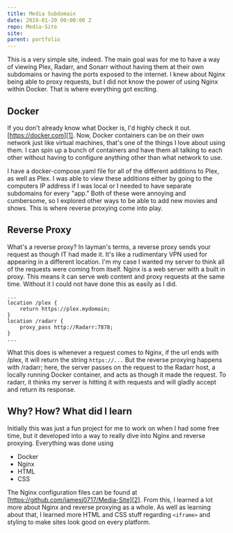 ```yaml
---
title: Media Subdomain
date: 2019-01-20 00:00:00 Z
repo: Media-Site
site: 
parent: portfolio
---
```


This is a very simple site, indeed. The main goal was for me to have a way of viewing Plex, Radarr, and Sonarr without having them at their own subdomains or having the ports exposed to the internet. I knew about Nginx being able to proxy requests, but I did not know the power of using Nginx within Docker. That is where everything got exciting.

## Docker

If you don't already know what Docker is, I'd highly check it out. [https://docker.com][1]. Now, Docker containers can be on their own network just like virtual machines, that's one of the things I love about using them. I can spin up a bunch of containers and have them all talking to each other without having to configure anything other than what network to use.

I have a docker-compose.yaml file for all of the different additions to Plex, as well as Plex. I was able to view these additions either by going to the computers IP address if I was local or I needed to have separate subdomains for every "app." Both of these were annoying and cumbersome, so I explored other ways to be able to add new movies and shows. This is where reverse proxying come into play.

## Reverse Proxy

What's a reverse proxy? In layman's terms, a reverse proxy sends your request as though IT had made it. It's like a rudimentary VPN used for appearing in a different location. I'm my case I wanted my server to think all of the requests were coming from itself. Nginx is a web server with a built in proxy. This means it can serve web content and proxy requests at the same time. Without it I could not have done this as easily as I did.

```
...
location /plex {
    return https://plex.mydomain;
}
location /radarr {
    proxy_pass http://Radarr:7878;
}
...
```

What this does is whenever a request comes to Nginx, if the url ends with /plex, it will return the string `https://...` But the reverse proxying happens with /radarr; here, the server passes on the request to the Radarr host, a locally running Docker container, and acts as though it made the request. To radarr, it thinks my server is hitting it with requests and will gladly accept and return its response.

## Why? How? What did I learn

Initially this was just a fun project for me to work on when I had some free time, but it developed into a way to really dive into Nginx and reverse proxying. Everything was done using

- Docker
- Nginx
- HTML
- CSS

The Nginx configuration files can be found at [https://github.com/jamesj0717/Media-Site][2]. From this, I learned a lot more about Nginx and reverse proxying as a whole. As well as learning about that, I learned more HTML and CSS stuff regarding `<iframe>` and styling to make sites look good on every platform.

[1]: https://docker.com
[2]: https://github.com/jamesj0717/Media-Site
